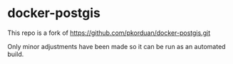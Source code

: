 # docker-postgis
This repo is a fork of https://github.com/pkorduan/docker-postgis.git

Only minor adjustments have been made so it can be run as an automated build.
